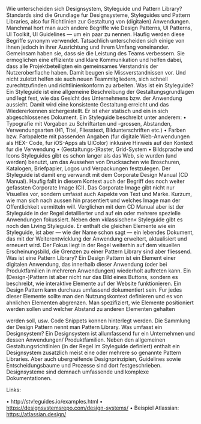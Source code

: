 Wie unterscheiden sich Designsystem, Styleguide und Pattern Library?
Standards sind die Grundlage fur Designsysteme, Styleguides und Pattern Libraries, also fur
Richtlinien zur Gestaltung von (digitalen) Anwendungen. Manchmal hort man auch andere Begriffe wie
Design Patterns, UI Patterns, UI Toolkit, UI Guidelines — um ein paar zu nennen. Haufig werden
diese Begriffe synonym verwendet. Tatsachlich unterscheiden sich einige von ihnen jedoch in ihrer
Ausrichtung und ihrem Umfang voneinander. Gemeinsam haben sie, dass sie die Leistung des Teams
verbessern. Sie ermoglichen eine effiziente und klare Kommunikation und helfen dabei, dass alle
Projektbeteiligten ein gemeinsames Verstandnis der Nutzeroberflache haben. Damit beugen sie
Missverstandnissen vor. Und nicht zuletzt helfen sie auch neuen Teammitgliedern, sich schnell
zurechtzufinden und richtlinienkonform zu arbeiten.
Was ist ein Styleguide?
Ein Styleguide ist eine allgemeine Beschreibung der Gestaltungsgrundlagen und legt fest, wie das
Gesicht des Unternehmens bzw. der Anwendung aussieht. Damit wird eine konsistente Gestaltung
erreicht und das Wiedererkennen sichergestellt. Er ist eher statisch und ein in sich
abgeschlossenes Dokument.
Ein Styleguide beschreibt unter anderem:
•  Typografie mit Vorgaben zu Schriftarten und -grossen, Abstanden, Verwendungsarten (H1, Titel,
Fliesstext, Bildunterschriften etc.)
•  Farben bzw. Farbpalette mit passenden Angaben (fur digitale Web-Anwendungen als HEX- Code, fur
iOS-Apps als UlColor) inklusive Hinweis auf den Kontext fur die Verwendung
•  (GestaItungs-)Raster, Grid-System
•  Bildsprache und Icons
Styleguides gibt es schon langer als das Web, sie wurden (und werden) benutzt, um das Aussehen von
Drucksachen wie Broschuren, Katalogen, Briefpapier, Logos und Verpackungen festzulegen. Der
Styleguide ist damit eng verwandt mit dem Corporate Design Manual (CD Manual). Haufig fallt in
diesem Kontext auch der Begriff des noch weiter gefassten Corporate Image (CI). Das Corporate Image
gibt nicht nur Visuelles vor, sondern umfasst auch Aspekte von Text und Marke. Kurzum, wie man sich
nach aussen hin prasentiert und welches Image man der Offentlichkeit vermitteln will.
Verglichen mit dem CD Manual aber ist der Styleguide in der Regel detaillierter und auf ein oder
mehrere spezielle Anwendungen fokussiert.
Neben dem »kIassischen« Styleguide gibt es noch den Living Styleguide. Er enthalt die gleichen
Elemente wie ein Styleguide, ist aber — wie der Name schon sagt — ein lebendes Dokument, das mit
der Weiterentwicklung der Anwendung erweitert, aktualisiert und erneuert wird. Der Fokus liegt in
der Regel weiterhin auf dem visuellen Erscheinungsbild, die Grenzen zu einer Pattern Library sind
aber fliessend.
Was ist eine Pattern Library?
Ein Design Pattern ist ein Element einer digitalen Anwendung, das innerhalb dieser Anwendung (oder
bei Produktfamilien in mehreren Anwendungen) wiederholt auftreten kann. Ein (Design-)Pattern ist
aber nicht nur das Bild eines Buttons, sondern es beschreibt, wie interaktive Elemente auf der
Website funktionieren.
Ein Design Pattern kann durchaus umfassend dokumentiert sein. Fur jedes dieser Elemente sollte man
den Nutzungskontext definieren und es von ahnlichen Elementen abgrenzen. Man spezifiziert, wie
Elemente positioniert werden sollen und welcher Abstand zu anderen Elementen gehalten

werden soll, usw. Code Snippets konnen hinterlegt werden. Die Sammlung der Design Pattern nennt man
Pattern Library.
Was umfasst ein Designsystem?
Ein Designsystem ist allumfassend fur ein Unternehmen und dessen Anwendungen/ Produktfamilien.
Neben den allgemeinen Gestaltungsrichtlinien (in der Regel im Styleguide definiert) enthalt ein
Designsystem zusatzlich meist eine oder mehrere so genannte Pattern Libraries. Aber auch
ubergreifende Designprinzipien, Guidelines sowie Entscheidungsbaume und Prozesse sind dort
festgeschrieben.
Designsysteme sind demnach umfassende und komplexe Dokumentationen.


Links:

•  http://stv!eguides.io/examples.html
•  https://designsvstemsrepo.com/design-systems/
•  Beispiel Atlassian: https://atIassian.design/
